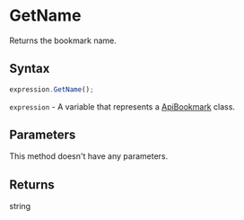 # GetName

Returns the bookmark name.

## Syntax

```javascript
expression.GetName();
```

`expression` - A variable that represents a [ApiBookmark](../ApiBookmark.md) class.

## Parameters

This method doesn't have any parameters.

## Returns

string